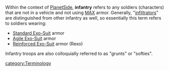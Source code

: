 Within the context of [PlanetSide](/PlanetSide "wikilink"), **infantry**
refers to any soldiers (characters) that are not in a vehicle and not
using [MAX](/MAX "wikilink") armor. Generally,
"[infiltrators](/Infiltration_Suit "wikilink")" are distinguished from
other infantry as well, so essentially this term refers to soldiers
wearing:

- [Standard Exo-Suit](/Standard_Exo-Suit "wikilink") armor
- [Agile Exo-Suit](/Agile_Exo-Suit "wikilink") armor
- [Reinforced Exo-Suit](/Reinforced_Exo-Suit "wikilink") armor (Rexo)

Infantry troops are also colloquially referred to as "grunts" or
"softies".

[category:Terminology](/category:Terminology "wikilink")
